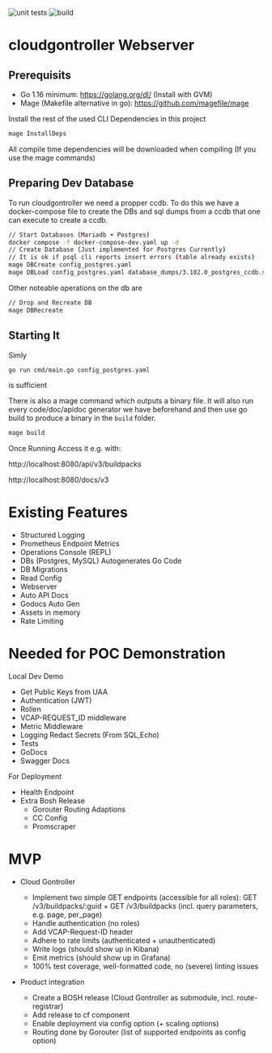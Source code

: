 ![unit tests](https://github.tools.sap/cloudfoundry/cloudgontroller/actions/workflows/unit-test.yml/badge.svg) ![build](https://github.tools.sap/cloudfoundry/cloudgontroller/actions/workflows/build-binaries.yml/badge.svg)
# cloudgontroller Webserver
## Prerequisits
- Go 1.16 minimum: https://golang.org/dl/ (Install with GVM)
- Mage (Makefile alternative in go): https://github.com/magefile/mage

Install the rest of the used CLI Dependencies in this project
```bash
mage InstallDeps
```
All compile time dependencies will be downloaded when compiling (If you use the mage commands)

## Preparing Dev Database

To run cloudgontroller we need a propper ccdb.
To do this we have a docker-compose file to create the DBs and sql dumps from a ccdb that one can execute to create a ccdb.

```bash
// Start Databases (Mariadb + Postgres)
docker compose -f docker-compose-dev.yaml up -d
// Create Database (Just implemented for Postgres Currently)
// It is ok if psql cli reports insert errors (table already exists)
mage DBCreate config_postgres.yaml
mage DBLoad config_postgres.yaml database_dumps/3.102.0_postgres_ccdb.sql
```

Other noteable operations on the db are
```bash
// Drop and Recreate DB
mage DBRecreate
```

## Starting It
Simly
```bash
go run cmd/main.go config_postgres.yaml
```
is sufficient

There is also a mage command which outputs a binary file.
It will also run every code/doc/apidoc generator we have beforehand and then use
go build to produce a binary in the `build` folder.
```bash
mage build
```

Once Running Access it e.g. with:

http://localhost:8080/api/v3/buildpacks

http://localhost:8080/docs/v3


# Existing Features
- Structured Logging
- Prometheus Endpoint Metrics
- Operations Console (REPL)
- DBs (Postgres, MySQL) Autogenerates Go Code
- DB Migrations
- Read Config
- Webserver
- Auto API Docs
- Godocs Auto Gen
- Assets in memory
- Rate Limiting


# Needed for POC Demonstration
Local Dev Demo
- Get Public Keys from UAA
- Authentication (JWT)
- Rollen
- VCAP-REQUEST_ID middleware
- Metric Middleware
- Logging Redact Secrets (From SQL,Echo)
- Tests
- GoDocs
- Swagger Docs

For Deployment
- Health Endpoint
- Extra Bosh Release
  - Gorouter Routing Adaptions
  - CC Config
  - Promscraper


# MVP

- Cloud Gontroller
  - Implement two simple GET endpoints (accessible for all roles): GET /v3/buildpacks/:guid + GET /v3/buildpacks (incl. query parameters, e.g. page, per_page)
  - Handle authentication (no roles)
  - Add VCAP-Request-ID header
  - Adhere to rate limits (authenticated + unauthenticated)
  - Write logs (should show up in Kibana)
  - Emit metrics (should show up in Grafana)
  - 100% test coverage, well-formatted code, no (severe) linting issues

- Product integration
  - Create a BOSH release (Cloud Gontroller as submodule, incl. route-registrar)
  - Add release to cf component
  - Enable deployment via config option (+ scaling options)
  - Routing done by Gorouter (list of supported endpoints as config option)
